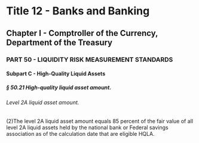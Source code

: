 
# Title 12 - Banks and Banking
## Chapter I - Comptroller of the Currency, Department of the Treasury
### PART 50 - LIQUIDITY RISK MEASUREMENT STANDARDS
#### Subpart C - High-Quality Liquid Assets
##### § 50.21 High-quality liquid asset amount.
###### Level 2A liquid asset amount.

(2)The level 2A liquid asset amount equals 85 percent of the fair value of all level 2A liquid assets held by the national bank or Federal savings association as of the calculation date that are eligible HQLA.
